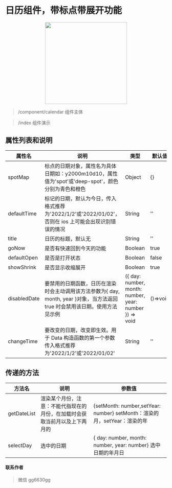 # 日历组件，带标点带展开功能

<p align="center">
    <img src="https://img-blog.csdnimg.cn/img_convert/fff81de5b3a83c4f3a652038a5fad74c.gif" width="256">
</p>

> /component/calendar 组件主体

> /index 组件演示

## 属性列表和说明

| 属性名       | 说明                                                                                                                         | 类型                                                   | 默认值   |
| ------------ | ---------------------------------------------------------------------------------------------------------------------------- | ------------------------------------------------------ | -------- |
| spotMap      | 标点的日期对象，属性名为具体日期如：y2000m10d10，属性值为'spot'或'deep-spot'，颜色分别为青色和橙色                           | Object                                                 | {}       |
| defaultTime  | 标记的日期，默认为今日，传入格式推荐为'2022/1/2'或'2022/01/02'，否则在 ios 上可能会出现识别错误的情况                        | String                                                 | ''       |
| title        | 日历的标题，默认无                                                                                                           | String                                                 | ''       |
| goNow        | 是否有快速回到今天的功能                                                                                                     | Boolean                                                | true     |
| defaultOpen  | 是否是打开状态                                                                                                               | Boolean                                                | false    |
| showShrink   | 是否显示收缩展开                                                                                                             | Boolean                                                | true     |
| disabledDate | 要禁用的日期函数，日历在渲染时会主动调用该方法参数为{ day, month, year }对象，当方法返回 true 时会禁用该日期。使用方法见示例 | ({ day: number, month: number, year: number }) => void | ()=>void |
| changeTime   | 要改变的日期，改变即生效。用于 Data 构造函数的第一个参数 传入格式推荐为'2022/1/2'或'2022/01/02'                              | String                                                 | ''       |

## 传递的方法

| 方法名      | 说明                                                                       | 参数值                                                                   |
| ----------- | -------------------------------------------------------------------------- | ------------------------------------------------------------------------ |
| getDateList | 渲染某个月份，注意：不能代指现在的月份，在加载时会获取当前月以及上下两月的 | {setMonth: number,setYear: number} setMonth：渲染的月，setYear：渲染的年 |
| selectDay   | 选中的日期                                                                 | { day: number, month: number, year: number} 选中日期的年月日             |

#### 联系作者

> 微信 gg6630gg
